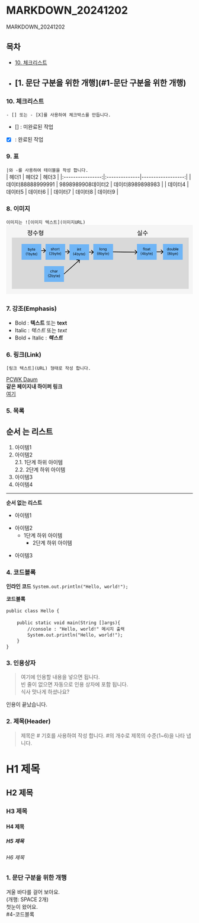 # MARKDOWN_20241202
MARKDOWN_20241202

## 목차
- [10. 체크리스트](#10-체크리스트)  
- [1. 문단 구분을 위한 개행](#1-문단 구분을 위한 개행)
  - 



### 10. 체크리스트
`- [] 또는 - [X]를 사용하여 체크박스를 만듭니다. `  
- [] : 미완료된 작업  
- [X] : 완료된 작업  



### 9. 표
`|와 -를 사용하여 테이블을 작성 합니다.`  
| 헤더1 | 헤더2 | 헤더3 |
|:----------------:|:--------------|------------------:|
| 데이터88888999991 | 9898989908데이터2 | 데이터8989898983 |
| 데이터4 | 데이터5 | 데이터6 |
| 데이터7 | 데이터8 | 데이터9 |


### 8. 이미지
`이미지는 ![이미지 텍스트](이미지URL)`  
![Casting](https://github.com/hykim-king/MARKDOWN_20241202/blob/main/casting.png)  

### 7. 강조(Emphasis)
- Bold : **텍스트**  또는 __text__
- Italic : *텍스트* 또는 _text_
- Bold + Italic : ***텍스트***  


### 6. 링크(Link)
`[링크 텍스트](URL) 형태로 작성 합니다.`
 
[PCWK Daum](https://cafe.daum.net/pcwk)  
**같은 페이지내 하이퍼 링크**  
[여기](#4-코드블록)  



### 5. 목록

**순서 는 리스트**
---
1. 아이템1  
2. 아이템2  
   2.1. 1단계 하위 아이템  
   2.2. 2단계 하위 아이템
9. 아이템3
9. 아이템4
***  
  
**순서 없는 리스트**
- 아이템1  
+ 아이템2
  - 1단계 하위 아이템  
    * 2단계 하위 아이템  
* 아이템3  



### 4. 코드블록
**인라인 코드**
`System.out.println("Hello, world!");`


**코드블록**
```
public class Hello {

	public static void main(String []args){
		//console : "Hello, world!" 메시지 출력
		System.out.println("Hello, world!");
	}
}
```


### 3. 인용상자
>여기에 인용할 내용을 넣으면 됩니다.  
>빈 줄이 없으면 자동으로 인용 상자에 포함 됩니다.  
식사 맛나게 하셨나요?  

인용이 끝났습니다.

### 2. 제목(Header)
>제목은 # 기호를 사용하여 작성 합니다. #의 개수로 제목의 수준(1~6)을 나타 냅니다.

# H1 제목
## H2 제목
### H3 제목
#### H4 제목
##### H5 제목
###### H6 제목

### 1. 문단 구분을 위한 개행
겨울 바다를 걸어 보아요.  
(개행: SPACE 2개)  
첫눈이 왔어요.  
#4-코드블록


